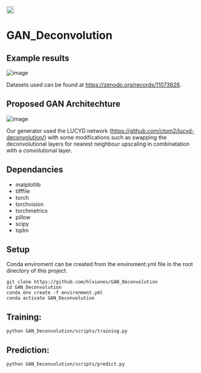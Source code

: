 <p >
    <img src="https://zenodo.org/badge/DOI/10.5281/zenodo.11073626.svg"
        height="20">
</p>

# GAN_Deconvolution

## Example results

![image](https://github.com/hlviones/GAN_Deconvolution/assets/83133751/7113681f-1b1a-4e11-ae45-520354ff7c2b)


Datasets used can be found at https://zenodo.org/records/11073626.

## Proposed GAN Architechture
![image](https://github.com/hlviones/GAN_Deconvolution/assets/83133751/510cd9c1-0327-4b7c-b8fd-9ee847fd8ce6) 

Our generator used the LUCYD network (https://github.com/ctom2/lucyd-deconvolution/) with some modifications such as swapping the deconvolutional layers for nearest neighbour upscaling in combinatation with a convolutional layer. 

## Dependancies
- matplotlib
- tifffile
- torch
- torchvision
- torchmetrics
- pillow
- scipy
- tqdm

## Setup

Conda enviroment can be created from the enviroment.yml file in the root directory of this project.

```
git clone https://github.com/hlviones/GAN_Deconvolution
cd GAN_Deconvolution
conda env create -f environment.yml
conda activate GAN_Deconvolution
```

## Training:

```
python GAN_Deconvolution/scripts/training.py
```


## Prediction:

```
python GAN_Deconvolution/scripts/predict.py
```
